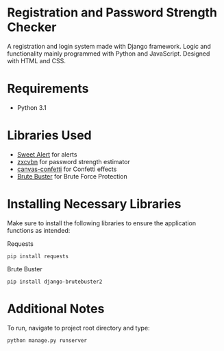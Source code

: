 # Registration and Password Strength Checker
A registration and login system made with Django framework. Logic and functionality mainly programmed with Python and JavaScript. Designed with HTML and CSS.

# Requirements
* Python 3.1

# Libraries Used
* [Sweet Alert](https://sweetalert.js.org/guides/) for alerts
* [zxcvbn](https://github.com/dropbox/zxcvbn) for password strength estimator
* [canvas-confetti](https://www.npmjs.com/package/canvas-confetti) for Confetti effects
* [Brute Buster](https://github.com/mtrdesign/django-brutebuster) for Brute Force Protection

# Installing Necessary Libraries
Make sure to install the following libraries to ensure the application functions as intended:

Requests
```
pip install requests
```

Brute Buster
```
pip install django-brutebuster2
```

# Additional Notes
To run, navigate to project root directory and type:
```
python manage.py runserver
```
